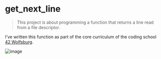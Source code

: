 # get_next_line

>This project is about programming a function that returns a line read from a file descriptor. 

I've written this function as part of the core curriculum of the coding school [42 Wolfsburg](https://42wolfsburg.de/).

![image](https://user-images.githubusercontent.com/26860329/186988287-83fe02e7-6da3-472d-aebb-817a26591082.png)
